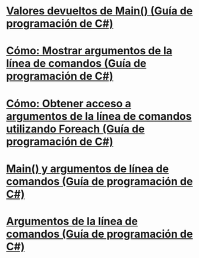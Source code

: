 # [Valores devueltos de Main() (Guía de programación de C#)](main-return-values.md)
# [Cómo: Mostrar argumentos de la línea de comandos (Guía de programación de C#)](how-to-display-command-line-arguments.md)
# [Cómo: Obtener acceso a argumentos de la línea de comandos utilizando Foreach (Guía de programación de C#)](how-to-access-command-line-arguments-using-foreach.md)
# [Main() y argumentos de línea de comandos (Guía de programación de C#)](main-and-command-line-arguments.md)
# [Argumentos de la línea de comandos (Guía de programación de C#)](command-line-arguments.md)
